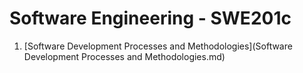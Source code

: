 # Software Engineering - SWE201c

1. [Software Development Processes and Methodologies](Software Development Processes and Methodologies.md)

